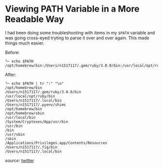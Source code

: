 # Viewing PATH Variable in a More Readable Way

I had been doing some troubleshooting with items in my `$PATH` variable and was going cross-eyed tryting to parse it over and over again. This made things much easier.

Before:
```
╰─ echo $PATH
/opt/homebrew/bin:/Users/n1517117/.gem/ruby/3.0.0/bin:/usr/local/opt/ruby/bin:/Users/n1517117/.local/bin:/Users/n1517117/.pyenv/shims:/opt/homebrew/bin:/opt/homebrew/sbin:/usr/local/bin:/System/Cryptexes/App/usr/bin:/usr/bin:/bin:/usr/sbin:/sbin:/Applications/Privileges.app/Contents/Resources:/Users/n1517117/.fig/bin:/Users/n1517117/.local/bin
```

After:
```
╰─ echo $PATH | tr ":" "\n"
/opt/homebrew/bin
/Users/n1517117/.gem/ruby/3.0.0/bin
/usr/local/opt/ruby/bin
/Users/n1517117/.local/bin
/Users/n1517117/.pyenv/shims
/opt/homebrew/bin
/opt/homebrew/sbin
/usr/local/bin
/System/Cryptexes/App/usr/bin
/usr/bin
/bin
/usr/sbin
/sbin
/Applications/Privileges.app/Contents/Resources
/Users/n1517117/.fig/bin
/Users/n1517117/.local/bin
```

*source:* [twitter](https://twitter.com/linuxopsys/status/1619773625392824320?s=20&t=Owng6Xy5SvMhJEMUeADfJg)